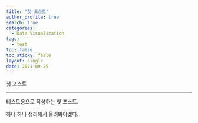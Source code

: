 ```yaml
---
title: "첫 포스트"
author_profile: true
search: true
categories: 
  - Data Visualization
tags: 
  - test
toc: false
toc_sticky: fasle
layout: single
date: 2021-09-25
---
```


첫 포스트

-----------------

테스트용으로 작성하는 첫 포스트.   

하나 하나 정리해서 올려봐야겠다.   

